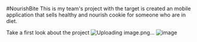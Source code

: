 #NourishBite
This is my team's project with the target is created an mobile application that sells healthy and nourish cookie for someone who are in diet.

Take a first look about the project 
![Uploading image.png…]()
![image](https://github.com/Quang-Thang/NourishBite/assets/84893287/91c50fc4-195d-4d10-b190-6cfd0b46de3d)

